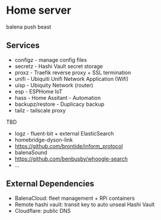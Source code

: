 # Home server

balena push beast

## Services

 * configz - manage config files
 * secretz - Hashi Vault secret storage
 * proxz - Traefik reverse proxy + SSL termination
 * unifi - Ubiquiti Unifi Network Application (Wifi)
 * uisp - Ubiquity Network (router)
 * esp - ESPHome IoT
 * hass - Home Assitant - Automation
 * backupz/restore - Duplicacy backup
 * tailz - tailscale proxy

TBD

 * logz - fluent-bit + external ElasticSearch
 * homebridge-dyson-link
 * https://github.com/brontide/inform_protocol
 * balenaSound
 * https://github.com/benbusby/whoogle-search
 * ... 


## External Dependencies

 * BalenaCloud: fleet management + RPi containers
 * Remote hashi vault: transit key to auto unseal Hashi Vault
 * Cloudflare: public DNS 

